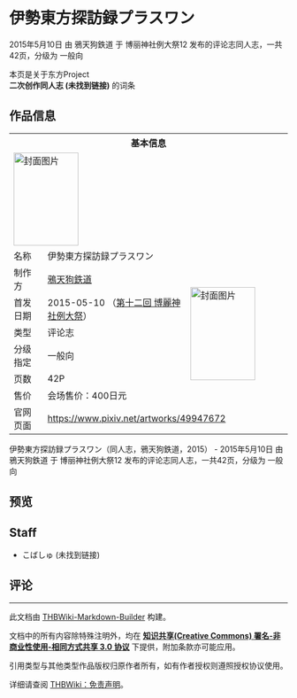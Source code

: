 # 伊勢東方探訪録プラスワン

<!-- source html: G:\repos\THBWiki-Markdown-Builder\THBWikiMarkdown\Temp\main\a\a1\ns0%3A%E4%BC%8A%E5%8B%A2%E6%9D%B1%E6%96%B9%E6%8E%A2%E8%A8%AA%E9%8C%B2%E3%83%97%E3%83%A9%E3%82%B9%E3%83%AF%E3%83%B3.html -->

2015年5月10日 由 鴉天狗鉄道 于 博丽神社例大祭12 发布的评论志同人志，一共42页，分级为 一般向

本页是关于东方Project  
 **二次创作同人志 (未找到链接)** 的词条

## 作品信息

<table><tbody><tr><th colspan="3">基本信息</th></tr><tr><td class="cover-artwork-mobile" colspan="2"><a href="./文件-伊勢東方探訪録プラスワン封面.png.md" class="image" title="封面图片"><img alt="封面图片" src="https://upload.thwiki.cc/thumb/8/8e/%E4%BC%8A%E5%8B%A2%E6%9D%B1%E6%96%B9%E6%8E%A2%E8%A8%AA%E9%8C%B2%E3%83%97%E3%83%A9%E3%82%B9%E3%83%AF%E3%83%B3%E5%B0%81%E9%9D%A2.png/117px-%E4%BC%8A%E5%8B%A2%E6%9D%B1%E6%96%B9%E6%8E%A2%E8%A8%AA%E9%8C%B2%E3%83%97%E3%83%A9%E3%82%B9%E3%83%AF%E3%83%B3%E5%B0%81%E9%9D%A2.png" decoding="async" loading="lazy" width="117" height="168" srcset="https://upload.thwiki.cc/thumb/8/8e/%E4%BC%8A%E5%8B%A2%E6%9D%B1%E6%96%B9%E6%8E%A2%E8%A8%AA%E9%8C%B2%E3%83%97%E3%83%A9%E3%82%B9%E3%83%AF%E3%83%B3%E5%B0%81%E9%9D%A2.png/176px-%E4%BC%8A%E5%8B%A2%E6%9D%B1%E6%96%B9%E6%8E%A2%E8%A8%AA%E9%8C%B2%E3%83%97%E3%83%A9%E3%82%B9%E3%83%AF%E3%83%B3%E5%B0%81%E9%9D%A2.png 1.5x, https://upload.thwiki.cc/thumb/8/8e/%E4%BC%8A%E5%8B%A2%E6%9D%B1%E6%96%B9%E6%8E%A2%E8%A8%AA%E9%8C%B2%E3%83%97%E3%83%A9%E3%82%B9%E3%83%AF%E3%83%B3%E5%B0%81%E9%9D%A2.png/234px-%E4%BC%8A%E5%8B%A2%E6%9D%B1%E6%96%B9%E6%8E%A2%E8%A8%AA%E9%8C%B2%E3%83%97%E3%83%A9%E3%82%B9%E3%83%AF%E3%83%B3%E5%B0%81%E9%9D%A2.png 2x" data-file-width="800" data-file-height="1146"></a></td>
</tr><tr><td class="label">名称</td><td colspan="2"> 伊勢東方探訪録プラスワン </td></tr><tr><td class="label">制作方</td><td><a href="./鴉天狗鉄道.md" title="鴉天狗鉄道">鴉天狗鉄道</a></td><td class="cover-artwork" rowspan="6" style="min-width:168px;"><a href="./文件-伊勢東方探訪録プラスワン封面.png.md" class="image" title="封面图片"><img alt="封面图片" src="https://upload.thwiki.cc/thumb/8/8e/%E4%BC%8A%E5%8B%A2%E6%9D%B1%E6%96%B9%E6%8E%A2%E8%A8%AA%E9%8C%B2%E3%83%97%E3%83%A9%E3%82%B9%E3%83%AF%E3%83%B3%E5%B0%81%E9%9D%A2.png/117px-%E4%BC%8A%E5%8B%A2%E6%9D%B1%E6%96%B9%E6%8E%A2%E8%A8%AA%E9%8C%B2%E3%83%97%E3%83%A9%E3%82%B9%E3%83%AF%E3%83%B3%E5%B0%81%E9%9D%A2.png" decoding="async" loading="lazy" width="117" height="168" srcset="https://upload.thwiki.cc/thumb/8/8e/%E4%BC%8A%E5%8B%A2%E6%9D%B1%E6%96%B9%E6%8E%A2%E8%A8%AA%E9%8C%B2%E3%83%97%E3%83%A9%E3%82%B9%E3%83%AF%E3%83%B3%E5%B0%81%E9%9D%A2.png/176px-%E4%BC%8A%E5%8B%A2%E6%9D%B1%E6%96%B9%E6%8E%A2%E8%A8%AA%E9%8C%B2%E3%83%97%E3%83%A9%E3%82%B9%E3%83%AF%E3%83%B3%E5%B0%81%E9%9D%A2.png 1.5x, https://upload.thwiki.cc/thumb/8/8e/%E4%BC%8A%E5%8B%A2%E6%9D%B1%E6%96%B9%E6%8E%A2%E8%A8%AA%E9%8C%B2%E3%83%97%E3%83%A9%E3%82%B9%E3%83%AF%E3%83%B3%E5%B0%81%E9%9D%A2.png/234px-%E4%BC%8A%E5%8B%A2%E6%9D%B1%E6%96%B9%E6%8E%A2%E8%A8%AA%E9%8C%B2%E3%83%97%E3%83%A9%E3%82%B9%E3%83%AF%E3%83%B3%E5%B0%81%E9%9D%A2.png 2x" data-file-width="800" data-file-height="1146"></a></td>
</tr><tr><td class="label">首发日期</td><td>2015-05-10&#160;（<a href="/展会作品列表?e=%E5%8D%9A%E4%B8%BD%E7%A5%9E%E7%A4%BE%E4%BE%8B%E5%A4%A7%E7%A5%AD%2312">第十二回 博麗神社例大祭</a>）</td></tr><tr><td class="label">类型</td><td>评论志</td></tr><tr><td class="label">分级指定</td><td>一般向</td></tr><tr><td class="label">页数</td><td>42P</td></tr><tr><td class="label">售价</td><td>会场售价：400日元</td></tr>
<tr><td class="label">官网页面</td><td colspan="2"><a rel="nofollow" class="external free" href="https://www.pixiv.net/artworks/49947672">https://www.pixiv.net/artworks/49947672</a></td></tr></tbody></table>

伊勢東方探訪録プラスワン（同人志，鴉天狗鉄道，2015） - 2015年5月10日 由 鴉天狗鉄道 于 博丽神社例大祭12 发布的评论志同人志，一共42页，分级为 一般向

## 预览

## Staff
- こばしゅ (未找到链接)


## 评论




---

此文档由 [THBWiki-Markdown-Builder](https://github.com/Delsin-Yu/THBWiki-Markdown-Builder) 构建。

文档中的所有内容除特殊注明外，均在 [**知识共享(Creative Commons) 署名-非商业性使用-相同方式共享 3.0 协议**](https://creativecommons.org/licenses/by-sa/3.0/deed.zh-hans) 下提供，附加条款亦可能应用。

引用类型与其他类型作品版权归原作者所有，如有作者授权则遵照授权协议使用。

详细请查阅 [THBWiki：免责声明](https://thbwiki.cc/THBWiki:%E5%85%8D%E8%B4%A3%E5%A3%B0%E6%98%8E)。

